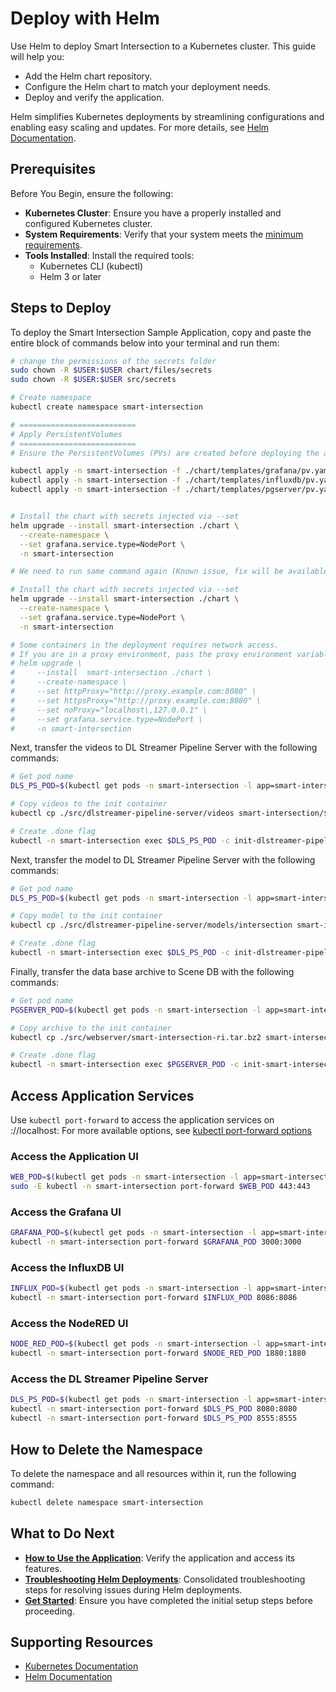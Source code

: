 # Deploy with Helm

Use Helm to deploy Smart Intersection to a Kubernetes cluster. This guide will help you:
- Add the Helm chart repository.
- Configure the Helm chart to match your deployment needs.
- Deploy and verify the application.

Helm simplifies Kubernetes deployments by streamlining configurations and enabling easy scaling and updates. For more details, see [Helm Documentation](https://helm.sh/docs/).


## Prerequisites

Before You Begin, ensure the following:

- **Kubernetes Cluster**: Ensure you have a properly installed and configured Kubernetes cluster.
- **System Requirements**: Verify that your system meets the [minimum requirements](./system-requirements.md).
- **Tools Installed**: Install the required tools:
    - Kubernetes CLI (kubectl)
    - Helm 3 or later

## Steps to Deploy

To deploy the Smart Intersection Sample Application, copy and paste the entire block of commands below into your terminal and run them:

```bash
# change the permissions of the secrets folder
sudo chown -R $USER:$USER chart/files/secrets
sudo chown -R $USER:$USER src/secrets

# Create namespace
kubectl create namespace smart-intersection

# ==========================
# Apply PersistentVolumes
# ==========================
# Ensure the PersistentVolumes (PVs) are created before deploying the application.

kubectl apply -n smart-intersection -f ./chart/templates/grafana/pv.yaml  # PV for Grafana
kubectl apply -n smart-intersection -f ./chart/templates/influxdb/pv.yaml  # PV for InfluxDB
kubectl apply -n smart-intersection -f ./chart/templates/pgserver/pv.yaml  # PV for pgserver


# Install the chart with secrets injected via --set
helm upgrade --install smart-intersection ./chart \
  --create-namespace \
  --set grafana.service.type=NodePort \
  -n smart-intersection

# We need to run same command again (Known issue, fix will be available soon)

# Install the chart with secrets injected via --set
helm upgrade --install smart-intersection ./chart \
  --create-namespace \
  --set grafana.service.type=NodePort \
  -n smart-intersection

# Some containers in the deployment requires network access.
# If you are in a proxy environment, pass the proxy environment variables as follows:
# helm upgrade \
#     --install  smart-intersection ./chart \
#     --create-namespace \
#     --set httpProxy="http://proxy.example.com:8080" \
#     --set httpsProxy="http://proxy.example.com:8080" \
#     --set noProxy="localhost\,127.0.0.1" \
#     --set grafana.service.type=NodePort \
#     -n smart-intersection
```

Next, transfer the videos to DL Streamer Pipeline Server with the following commands:

```bash
# Get pod name
DLS_PS_POD=$(kubectl get pods -n smart-intersection -l app=smart-intersection-dlstreamer-pipeline-server -o jsonpath="{.items[0].metadata.name}")

# Copy videos to the init container
kubectl cp ./src/dlstreamer-pipeline-server/videos smart-intersection/${DLS_PS_POD}:/data/ -c init-dlstreamer-pipeline-server-videos

# Create .done flag
kubectl -n smart-intersection exec $DLS_PS_POD -c init-dlstreamer-pipeline-server-videos -- touch /data/videos/.done
```

Next, transfer the model to DL Streamer Pipeline Server with the following commands:

```bash
# Get pod name
DLS_PS_POD=$(kubectl get pods -n smart-intersection -l app=smart-intersection-dlstreamer-pipeline-server -o jsonpath="{.items[0].metadata.name}")

# Copy model to the init container
kubectl cp ./src/dlstreamer-pipeline-server/models/intersection smart-intersection/${DLS_PS_POD}:/data/models -c init-dlstreamer-pipeline-server-models

# Create .done flag
kubectl -n smart-intersection exec $DLS_PS_POD -c init-dlstreamer-pipeline-server-models -- touch /data/models/.done
```

Finally, transfer the data base archive to Scene DB with the following commands:

```bash
# Get pod name
PGSERVER_POD=$(kubectl get pods -n smart-intersection -l app=smart-intersection-pgserver -o jsonpath="{.items[0].metadata.name}")

# Copy archive to the init container
kubectl cp ./src/webserver/smart-intersection-ri.tar.bz2 smart-intersection/${PGSERVER_POD}:/data/ -c init-smart-intersection-ri

# Create .done flag
kubectl -n smart-intersection exec $PGSERVER_POD -c init-smart-intersection-ri -- touch /data/.done
```

## Access Application Services

Use `kubectl port-forward` to access the application services on <protocol>://localhost:<service-port>
For more available options, see [kubectl port-forward options](https://kubernetes.io/docs/reference/kubectl/generated/kubectl_port-forward/#options)


### Access the Application UI

```bash
WEB_POD=$(kubectl get pods -n smart-intersection -l app=smart-intersection-web -o jsonpath="{.items[0].metadata.name}")
sudo -E kubectl -n smart-intersection port-forward $WEB_POD 443:443
```

### Access the Grafana UI

```bash
GRAFANA_POD=$(kubectl get pods -n smart-intersection -l app=smart-intersection-grafana -o jsonpath="{.items[0].metadata.name}")
kubectl -n smart-intersection port-forward $GRAFANA_POD 3000:3000
```

### Access the InfluxDB UI

```bash
INFLUX_POD=$(kubectl get pods -n smart-intersection -l app=smart-intersection-influxdb -o jsonpath="{.items[0].metadata.name}")
kubectl -n smart-intersection port-forward $INFLUX_POD 8086:8086
```

### Access the NodeRED UI

```bash
NODE_RED_POD=$(kubectl get pods -n smart-intersection -l app=smart-intersection-nodered -o jsonpath="{.items[0].metadata.name}")
kubectl -n smart-intersection port-forward $NODE_RED_POD 1880:1880
```

### Access the DL Streamer Pipeline Server

```bash
DLS_PS_POD=$(kubectl get pods -n smart-intersection -l app=smart-intersection-dlstreamer-pipeline-server -o jsonpath="{.items[0].metadata.name}")
kubectl -n smart-intersection port-forward $DLS_PS_POD 8080:8080
kubectl -n smart-intersection port-forward $DLS_PS_POD 8555:8555
```

## How to Delete the Namespace

To delete the namespace and all resources within it, run the following command:

```bash
kubectl delete namespace smart-intersection
```

## What to Do Next

- **[How to Use the Application](./how-to-use-application.md)**: Verify the application and access its features.
- **[Troubleshooting Helm Deployments](./support.md#troubleshooting-helm-deployments)**: Consolidated troubleshooting steps for resolving issues during Helm deployments.
- **[Get Started](./get-started.md)**: Ensure you have completed the initial setup steps before proceeding.

## Supporting Resources

- [Kubernetes Documentation](https://kubernetes.io/docs/home/)
- [Helm Documentation](https://helm.sh/docs/)
